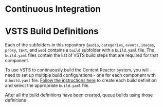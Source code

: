 # Continuous Integration

# VSTS Build Definitions

Each of the subfolders in this repository (`audio`, `categories`, `events`, 
`images`, `proxy`, `text`, and `web`) 
contains a `build` subfolder with a `build.yaml` file. The `build.yaml` 
files contain the list of VSTS build steps that are required for that component.

To use VSTS to continuously build the Content Reactor system, you will need to set up multiple 
build configurations - one for each component with a `build.yaml` file. 
[Follow the instructions here](https://docs.microsoft.com/en-us/vsts/build-release/actions/build-yaml?view=vsts#manually-create-a-yaml-build-definition) 
to create each build definition and select the appropriate `build.yaml` file.

After all the build definitions have been created, queue builds using those definitions

